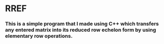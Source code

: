 # RREF
### This is a simple program that I made using C++ which transfers any entered matrix into its reduced row echelon form by using elementary row operations.
